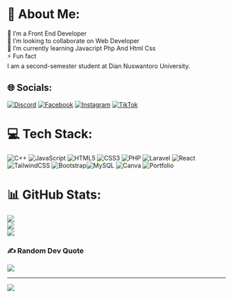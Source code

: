 # 💫 About Me:
🔭 I’m a Front End Developer<br>👯 I’m looking to collaborate on Web Developer<br>🌱 I’m currently learning Javacript Php And Html Css<br>⚡ Fun fact<br>I am a second-semester student at Dian Nuswantoro University.


## 🌐 Socials:
[![Discord](https://img.shields.io/badge/Discord-%237289DA.svg?logo=discord&logoColor=white)](https://discord.gg/#0269) [![Facebook](https://img.shields.io/badge/Facebook-%231877F2.svg?logo=Facebook&logoColor=white)](https://facebook.com/Ardiansyah) [![Instagram](https://img.shields.io/badge/Instagram-%23E4405F.svg?logo=Instagram&logoColor=white)](https://instagram.com/fauziardiansyah42) [![TikTok](https://img.shields.io/badge/TikTok-%23000000.svg?logo=TikTok&logoColor=white)](https://tiktok.com/@zii.1.5) 

# 💻 Tech Stack:
![C++](https://img.shields.io/badge/c++-%2300599C.svg?style=plastic&logo=c%2B%2B&logoColor=white) ![JavaScript](https://img.shields.io/badge/javascript-%23323330.svg?style=plastic&logo=javascript&logoColor=%23F7DF1E) ![HTML5](https://img.shields.io/badge/html5-%23E34F26.svg?style=plastic&logo=html5&logoColor=white) ![CSS3](https://img.shields.io/badge/css3-%231572B6.svg?style=plastic&logo=css3&logoColor=white)  ![PHP](https://img.shields.io/badge/php-%23777BB4.svg?style=plastic&logo=php&logoColor=white) ![Laravel](https://img.shields.io/badge/laravel-%23FF2D20.svg?style=plastic&logo=laravel&logoColor=white) ![React](https://img.shields.io/badge/react-%2320232a.svg?style=plastic&logo=react&logoColor=%2361DAFB)![TailwindCSS](https://img.shields.io/badge/tailwindcss-%2338B2AC.svg?style=plastic&logo=tailwind-css&logoColor=white) ![Bootstrap](https://img.shields.io/badge/bootstrap-%23563D7C.svg?style=plastic&logo=bootstrap&logoColor=white)![MySQL](https://img.shields.io/badge/mysql-%2300f.svg?style=plastic&logo=mysql&logoColor=white) ![Canva](https://img.shields.io/badge/Canva-%2300C4CC.svg?style=plastic&logo=Canva&logoColor=white) ![Portfolio](https://img.shields.io/badge/Portfolio-%23000000.svg?style=plastic&logo=firefox&logoColor=#FF7139)
# 📊 GitHub Stats:
![](https://github-readme-stats.vercel.app/api?username=Ardiansyah&theme=synthwave&hide_border=true&include_all_commits=false&count_private=false)<br/>
![](https://github-readme-streak-stats.herokuapp.com/?user=Ardiansyah&theme=synthwave&hide_border=true)<br/>
![](https://github-readme-stats.vercel.app/api/top-langs/?username=Ardiansyah&theme=synthwave&hide_border=true&include_all_commits=false&count_private=false&layout=compact)

### ✍️ Random Dev Quote
![](https://quotes-github-readme.vercel.app/api?type=horizontal&theme=radical)

---
[![](https://visitcount.itsvg.in/api?id=Ardiansyah&icon=2&color=6)](https://visitcount.itsvg.in)

<!-- Proudly created with GPRM ( https://gprm.itsvg.in ) -->

